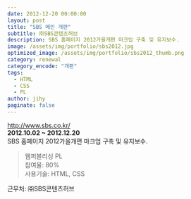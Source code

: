 ```yaml
---
date: 2012-12-20 00:00:00
layout: post
title: "SBS 메인 개편"
subtitle: ㈜SBS콘텐츠허브
description: SBS 홈페이지 2012가을개편 마크업 구축 및 유지보수.
image: /assets/img/portfolio/sbs2012.jpg
optimized_image: /assets/img/portfolio/sbs2012_thumb.png
category: renewal
category_encode: "개편"
tags:
  - HTML
  - CSS
  - PL
author: jihy
paginate: false
---
```


<a href="http://www.sbs.co.kr/">http://www.sbs.co.kr/</a><br>
**2012.10.02 ~ 2012.12.20** <br>
SBS 홈페이지 2012가을개편 마크업 구축 및 유지보수.

> 웹퍼블리싱 PL <br>
참여율: 80% <br>
사용기술: HTML, CSS

근무처: ㈜SBS콘텐츠허브